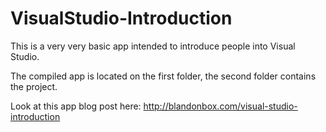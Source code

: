 # VisualStudio-Introduction
This is a very very basic app intended to introduce people into Visual Studio.

The compiled app is located on the first folder, the second folder contains the project.

Look at this app blog post here: http://blandonbox.com/visual-studio-introduction
